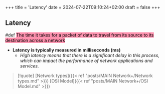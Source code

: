 +++
title = 'Latency'
date = 2024-07-22T09:10:24+02:00
draft = false
+++

## Latency
#def <mark style="background: #FF5582A6;">The time it takes for a packet of data to travel from its source to its destination across a network</mark>
- **Latency is typically measured in milliseconds (ms)**
	- *High latency means that there is a significant delay in this process, which can impact the performance of network applications and services.*
>[!quote] 
>[Network types]({{< ref "posts/MAIN Network+/Network types.md" >}}) [OSI Model]({{< ref "posts/MAIN Network+/OSI Model.md" >}}) 
